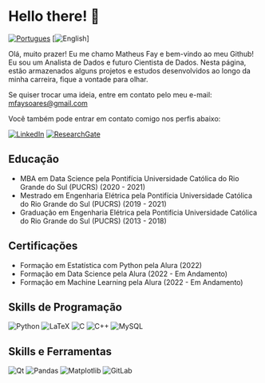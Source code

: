 # Hello there! :octopus:

[![Portugues](https://img.shields.io/badge/-Portugu%C3%AAs%20BR-green)](https://github.com/mfaysoares/mfaysoares/blob/main/README.md)
[![English](https://img.shields.io/badge/-English-blue)]

Olá, muito prazer! Eu me chamo Matheus Fay e bem-vindo ao meu Github!
Eu sou um Analista de Dados e futuro Cientista de Dados. Nesta página, estão armazenados alguns projetos e estudos desenvolvidos ao longo da minha carreira, fique a vontade para olhar.

Se quiser trocar uma ideia, entre em contato pelo meu e-mail: mfaysoares@gmail.com

Você também pode entrar em contato comigo nos perfis abaixo:

[![LinkedIn](https://img.shields.io/badge/linkedin-%230077B5.svg?style=for-the-badge&logo=linkedin&logoColor=white)](https://www.linkedin.com/in/matheusfay/)
[![ResearchGate](https://img.shields.io/badge/ResearchGate-00CCBB?style=for-the-badge&logo=ResearchGate&logoColor=white)](https://www.researchgate.net/profile/Matheus-Soares-5)


## Educação

 - MBA em Data Science pela Pontifícia Universidade Católica do Rio Grande do Sul (PUCRS) (2020 - 2021)
 - Mestrado em Engenharia Elétrica pela Pontifícia Universidade Católica do Rio Grande do Sul (PUCRS) (2019 - 2021)
 - Graduação em Engenharia Elétrica pela Pontifícia Universidade Católica do Rio Grande do Sul (PUCRS) (2013 - 2018)

## Certificações
- Formação em Estatística com Python pela Alura (2022)
- Formação em Data Science pela Alura (2022 - Em Andamento)
- Formação em Machine Learning pela Alura (2022 - Em Andamento)

## Skills de Programação

![Python](https://img.shields.io/badge/python-3670A0?style=for-the-badge&logo=python&logoColor=ffdd54)
![LaTeX](https://img.shields.io/badge/latex-%23008080.svg?style=for-the-badge&logo=latex&logoColor=white)
![C](https://img.shields.io/badge/c-%2300599C.svg?style=for-the-badge&logo=c&logoColor=white)
![C++](https://img.shields.io/badge/c++-%2300599C.svg?style=for-the-badge&logo=c%2B%2B&logoColor=white)
![MySQL](https://img.shields.io/badge/mysql-%2300f.svg?style=for-the-badge&logo=mysql&logoColor=white)

## Skills e Ferramentas
![Qt](https://img.shields.io/badge/Qt-%23217346.svg?style=for-the-badge&logo=Qt&logoColor=white)
![Pandas](https://img.shields.io/badge/pandas-%23150458.svg?style=for-the-badge&logo=pandas&logoColor=white)
![Matplotlib](https://img.shields.io/badge/Matplotlib-%23#ffffff.svg?style=for-the-badge&logo=Matplotlib&logoColor=white)
![GitLab](https://img.shields.io/badge/gitlab-%23181717.svg?style=for-the-badge&logo=gitlab&logoColor=white)



